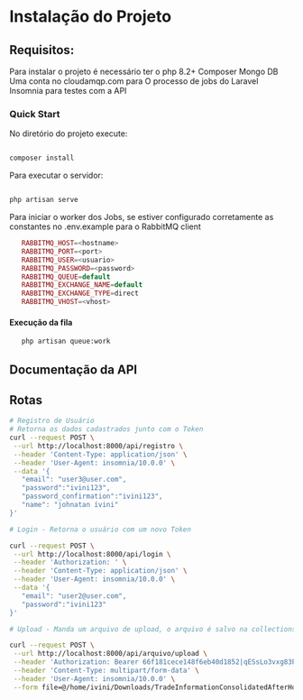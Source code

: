 # Instalação do Projeto #

## Requisitos: ##
Para instalar o projeto é necessário ter o php 8.2+
Composer 
Mongo DB
Uma conta no cloudamqp.com para O processo de jobs do Laravel 
Insomnia para testes com a API

### Quick Start ###

No diretório do projeto execute:
```bash

composer install 

```
Para executar o servidor:
 ```bash

 php artisan serve

 ```

 Para iniciar o worker dos Jobs, se estiver configurado corretamente as constantes no .env.example para o RabbitMQ client

 ```php
    RABBITMQ_HOST=<hostname>
    RABBITMQ_PORT=<port>
    RABBITMQ_USER=<usuario>
    RABBITMQ_PASSWORD=<password>
    RABBITMQ_QUEUE=default
    RABBITMQ_EXCHANGE_NAME=default
    RABBITMQ_EXCHANGE_TYPE=direct
    RABBITMQ_VHOST=<vhost>
 ```
#### Execução da fila #####
 ```bash
    php artisan queue:work 
 ```

 ## Documentação da API ##
 ## Rotas ##

 ```bash
 # Registro de Usuário 
 # Retorna os dados cadastrados junto com o Token
curl --request POST \
  --url http://localhost:8000/api/registro \
  --header 'Content-Type: application/json' \
  --header 'User-Agent: insomnia/10.0.0' \
  --data '{
    "email": "user3@user.com",
    "password":"ivini123",
    "password_confirmation":"ivini123",
    "name": "johnatan ívini"
}'

# Login - Retorna o usuário com um novo Token

curl --request POST \
  --url http://localhost:8000/api/login \
  --header 'Authorization: ' \
  --header 'Content-Type: application/json' \
  --header 'User-Agent: insomnia/10.0.0' \
  --data '{
    "email": "user2@user.com",
    "password":"ivini123"
}'

# Upload - Manda um arquivo de upload, o arquivo é salvo na collections Arquivo, e seu caminho salvo em banco de dados e seu conteudo salvo na collections Documentos do MongoDb.

curl --request POST \
  --url http://localhost:8000/api/arquivo/upload \
  --header 'Authorization: Bearer 66f181cece148f6eb40d1852|qESsLo3vxg83Pwgg3MD3D4jkYlxksmjBzDLVXj258709778c' \
  --header 'Content-Type: multipart/form-data' \
  --header 'User-Agent: insomnia/10.0.0' \
  --form file=@/home/ivini/Downloads/TradeInformationConsolidatedAfterHoursFile_20240920_1.csv

  ```




